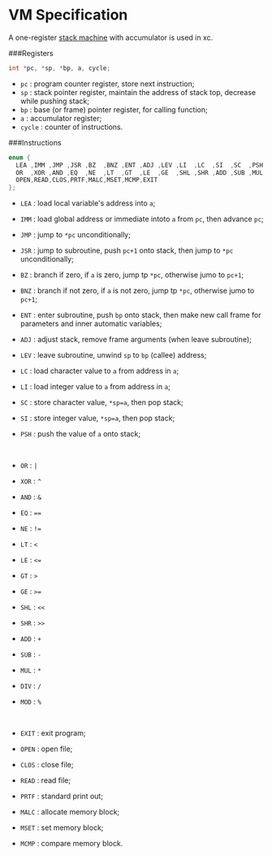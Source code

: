 # VM Specification

A one-register [stack machine](https://en.wikipedia.org/wiki/Stack_machine) with accumulator is used in xc.

###Registers

```c
int *pc, *sp, *bp, a, cycle;
```

- `pc` : program counter register, store next instruction;
- `sp` : stack pointer register, maintain the address of stack top, decrease while pushing stack;
- `bp` : base (or frame) pointer register, for calling function;
- `a` : accumulator register;
- `cycle` : counter of instructions.



###Instructions

```c
enum { 
  LEA ,IMM ,JMP ,JSR ,BZ  ,BNZ ,ENT ,ADJ ,LEV ,LI  ,LC  ,SI  ,SC  ,PSH ,
  OR  ,XOR ,AND ,EQ  ,NE  ,LT  ,GT  ,LE  ,GE  ,SHL ,SHR ,ADD ,SUB ,MUL ,DIV ,MOD ,
  OPEN,READ,CLOS,PRTF,MALC,MSET,MCMP,EXIT 
};
```

* `LEA` : load local variable's address into `a`;

* `IMM` : load global address or immediate intoto `a` from `pc`, then advance `pc`;

* `JMP` : jump to `*pc` unconditionally;

* `JSR` : jump to subroutine, push `pc+1` onto stack, then jump to `*pc` unconditionally;

* `BZ` : branch if zero, if `a` is zero, jump tp `*pc`, otherwise jumo to `pc+1`;

* `BNZ` : branch if not zero, if `a` is not zero, jump tp `*pc`, otherwise jumo to `pc+1`;

* `ENT` : enter subroutine, push `bp` onto stack, then make new call frame for parameters and inner automatic variables;

* `ADJ` : adjust stack, remove frame arguments (when leave subroutine);

* `LEV` : leave subroutine, unwind `sp` to `bp` (callee) address;

* `LC` : load character value to `a` from address in `a`;

* `LI` : load integer value to `a` from address in `a`;

* `SC` : store character value, `*sp=a`, then pop stack;

* `SI` : store integer value, `*sp=a`, then pop stack;

* `PSH` : push the value of `a` onto stack;

  ​

* `OR` : `|`

* `XOR` : `^`

* `AND` : `&`

* `EQ` : `==`

* `NE` : `!=`

* `LT` : `<`

* `LE` : `<=`

* `GT` : `>`

* `GE` : `>=`

* `SHL` : `<<`

* `SHR` : `>>`

* `ADD` : `+`

* `SUB` : `-`

* `MUL` : `*`

* `DIV` : `/`

* `MOD` : `%`

  ​

* `EXIT` : exit program;

* `OPEN` : open file;

* `CLOS` : close file;

* `READ` : read file;

* `PRTF` : standard print out;

* `MALC` : allocate memory block;

* `MSET` : set memory block;

* `MCMP` : compare memory block.